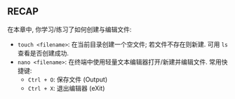 ## RECAP

在本章中, 你学习/练习了如何创建与编辑文件:

- `touch <filename>`: 在当前目录创建一个空文件; 若文件不存在则新建. 可用 `ls` 查看是否创建成功. 
- `nano <filename>`: 在终端中使用轻量文本编辑器打开/新建并编辑文件. 常用快捷键:
	- `Ctrl + O`: 保存文件 (Output)
	- `Ctrl + X`: 退出编辑器 (eXit)
